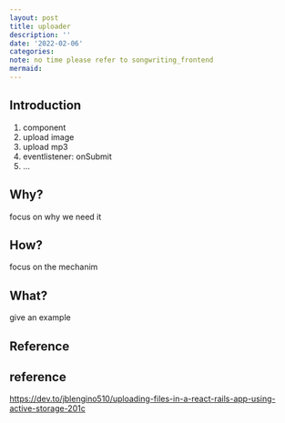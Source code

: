 ```yaml
---
layout: post
title: uploader
description: ''
date: '2022-02-06'
categories:
note: no time please refer to songwriting_frontend
mermaid:
---
```


## Introduction

1. component
2. upload image
3. upload mp3
4. eventlistener: onSubmit
5. ...

## Why?

focus on why we need it

## How?

focus on the mechanim

## What?

give an example

## Reference


## reference

https://dev.to/jblengino510/uploading-files-in-a-react-rails-app-using-active-storage-201c